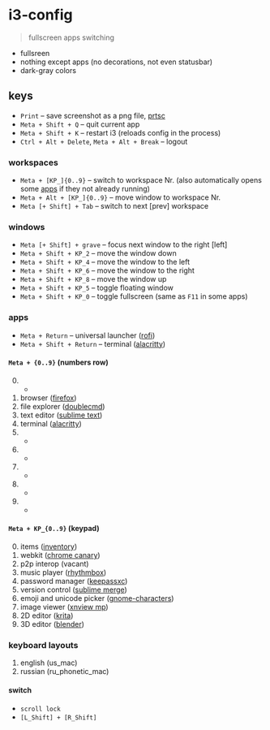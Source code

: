 # i3-config

> fullscreen apps switching

- fullsreen
- nothing except apps (no decorations, not even statusbar)
- dark-gray colors


## keys
- `Print` – save screenshot as a png file, [prtsc](../zsh/prtsc.sh)
- `Meta + Shift + Q` – quit current app
- `Meta + Shift + K` – restart i3 (reloads config in the process)
- `Ctrl + Alt + Delete`, `Meta + Alt + Break` – logout


### workspaces
- `Meta + [KP_]{0..9}` – switch to workspace Nr. (also automatically opens some [apps](#apps) if they not already running)
- `Meta + Alt + [KP_]{0..9}` – move window to workspace Nr.
- `Meta [+ Shift] + Tab` – switch to next [prev] workspace


### windows
- `Meta [+ Shift] + grave` – focus next window to the right [left]
- `Meta + Shift + KP_2` – move the window down
- `Meta + Shift + KP_4` – move the window to the left
- `Meta + Shift + KP_6` – move the window to the right
- `Meta + Shift + KP_8` – move the window up
- `Meta + Shift + KP_5` – toggle floating window
- `Meta + Shift + KP_0` – toggle fullscreen (same as `F11` in some apps)


### apps
- `Meta + Return` – universal launcher ([rofi](https://github.com/davatorium/rofi))
- `Meta + Shift + Return` – terminal ([alacritty](https://github.com/alacritty/alacritty))

#### `Meta + {0..9}` (numbers row)
0. -
1. browser ([firefox](https://firefox.com))
2. file explorer ([doublecmd](https://doublecmd.sourceforge.io))
3. text editor ([sublime text](https://sublimetext.com))
4. terminal ([alacritty](https://github.com/alacritty/alacritty))
5. -
6. -
7. -
8. -
9. -

#### `Meta + KP_{0..9}` (keypad)
0. items ([inventory](https://github.com/dym-sh/inventory))
1. webkit ([chrome canary](https://www.ubuntuupdates.org/package/google_chrome/stable/main/base/google-chrome-unstable))
2. p2p interop (vacant)
3. music player ([rhythmbox](https://wiki.gnome.org/Apps/Rhythmbox))
4. password manager ([keepassxc](https://keepassxc.org))
5. version control ([sublime merge](https://sublimemerge.com))
6. emoji and unicode picker ([gnome-characters](https://wiki.gnome.org/Apps/Characters))
7. image viewer ([xnview mp](https://xnview.com/en/xnviewmp))
8. 2D editor ([krita](https://krita.org/en))
9. 3D editor ([blender](https://blender.org))


### keyboard layouts
1. english (us_mac)
2. russian (ru_phonetic_mac)

#### switch
- `scroll lock`
- `[L_Shift] + [R_Shift]`
